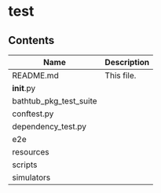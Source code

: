 # test

## Contents
| Name | Description |
| ---- | --- |
| README.md | This file. |
| __init__.py |  |
| bathtub_pkg_test_suite |  |
| conftest.py |  |
| dependency_test.py |  |
| e2e |  |
| resources |  |
| scripts |  |
| simulators |  |
